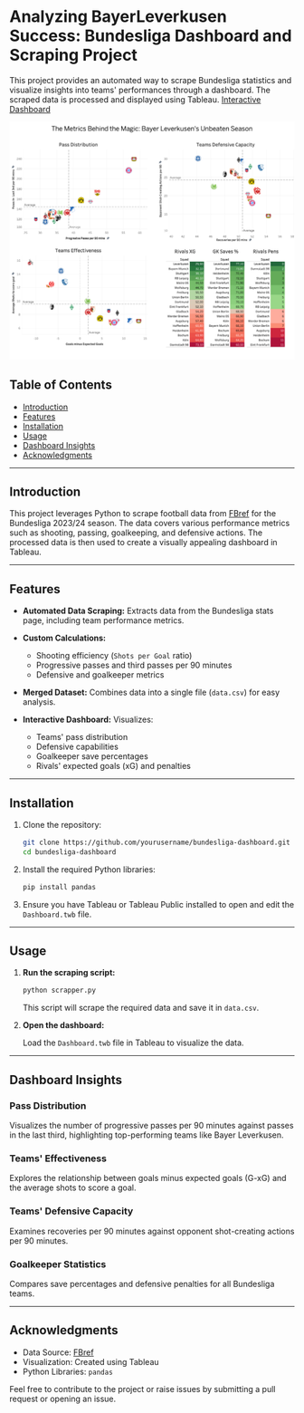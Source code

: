  # Analyzing BayerLeverkusen Success: Bundesliga Dashboard and Scraping Project

This project provides an automated way to scrape Bundesliga statistics and visualize insights into teams' performances through a dashboard. The scraped data is processed and displayed using Tableau. [Interactive Dashboard](https://public.tableau.com/app/profile/jose.baixauli/viz/BayernLeverkusensUnbeatenSeason/Dashboard1?publish=yes)

![Bundesliga Dashboard](Dashboard%201.png)

## Table of Contents

- [Introduction](#introduction)
- [Features](#features)
- [Installation](#installation)
- [Usage](#usage)
- [Dashboard Insights](#dashboard-insights)
- [Acknowledgments](#acknowledgments)

---

## Introduction

This project leverages Python to scrape football data from [FBref](https://fbref.com/) for the Bundesliga 2023/24 season. The data covers various performance metrics such as shooting, passing, goalkeeping, and defensive actions. The processed data is then used to create a visually appealing dashboard in Tableau.

---

## Features

- **Automated Data Scraping:** 
  Extracts data from the Bundesliga stats page, including team performance metrics.
  
- **Custom Calculations:**
  - Shooting efficiency (`Shots per Goal` ratio)
  - Progressive passes and third passes per 90 minutes
  - Defensive and goalkeeper metrics
  
- **Merged Dataset:** Combines data into a single file (`data.csv`) for easy analysis.

- **Interactive Dashboard:** Visualizes:
  - Teams' pass distribution
  - Defensive capabilities
  - Goalkeeper save percentages
  - Rivals' expected goals (xG) and penalties

---

## Installation

1. Clone the repository:

    ```bash
    git clone https://github.com/yourusername/bundesliga-dashboard.git
    cd bundesliga-dashboard
    ```

2. Install the required Python libraries:

    ```bash
    pip install pandas
    ```

3. Ensure you have Tableau or Tableau Public installed to open and edit the `Dashboard.twb` file.

---

## Usage

1. **Run the scraping script:**

    ```bash
    python scrapper.py
    ```

    This script will scrape the required data and save it in `data.csv`.

2. **Open the dashboard:**

    Load the `Dashboard.twb` file in Tableau to visualize the data.

---

## Dashboard Insights

### Pass Distribution
Visualizes the number of progressive passes per 90 minutes against passes in the last third, highlighting top-performing teams like Bayer Leverkusen.

### Teams' Effectiveness
Explores the relationship between goals minus expected goals (G-xG) and the average shots to score a goal.

### Teams' Defensive Capacity
Examines recoveries per 90 minutes against opponent shot-creating actions per 90 minutes.

### Goalkeeper Statistics
Compares save percentages and defensive penalties for all Bundesliga teams.

---

## Acknowledgments
- Data Source: [FBref](https://fbref.com/)
- Visualization: Created using Tableau
- Python Libraries: `pandas`

Feel free to contribute to the project or raise issues by submitting a pull request or opening an issue.
